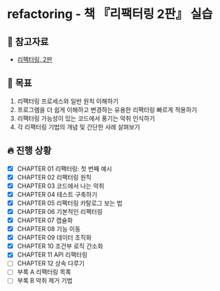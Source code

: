# refactoring - 책 『리팩터링 2판』 실습

## 📘 참고자료

- [리팩터링, 2판](https://book.naver.com/bookdb/book_detail.nhn?bid=16311029)

## 🧸 목표
1. 리팩터링 프로세스와 일반 원칙 이해하기
2. 프로그램을 더 쉽게 이해하고 변경하는 유용한 리팩터링 빠르게 적용하기
3. 리팩터링 가능성이 있는 코드에서 풍기는 악취 인식하기
4. 각 리팩터링 기법의 개념 및 간단한 사례 살펴보기

## 🔥 진행 상황
- [X] CHAPTER 01 리팩터링: 첫 번째 예시
- [X] CHAPTER 02 리팩터링 원칙
- [X] CHAPTER 03 코드에서 나는 악취
- [X] CHAPTER 04 테스트 구축하기
- [X] CHAPTER 05 리팩터링 카탈로그 보는 법
- [X] CHAPTER 06 기본적인 리팩터링
- [X] CHAPTER 07 캡슐화
- [X] CHAPTER 08 기능 이동
- [X] CHAPTER 09 데이터 조직화
- [X] CHAPTER 10 조건부 로직 간소화
- [X] CHAPTER 11 API 리팩터링
- [ ] CHAPTER 12 상속 다루기
- [ ] 부록 A 리팩터링 목록
- [ ] 부록 B 악취 제거 기법